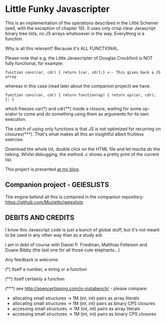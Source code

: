 Little Funky Javascripter
=========================
This is an implementation of the operations described in the Little Schemer (well, with the exception of chapter 10).
It uses only crisp clear Javascript binary tree lists; no JS arrays whatsoever in the way. Everything is a function.

Why is all this relevant? Because it's ALL FUNCTIONAL.

Please note that e.g. the Little Javascripter of Douglas Crockford is NOT fully functional, for example:

	function cons(car, cdr) { return [car, cdr];} <-- This gives back a JS array

whereas in this case (read later about the companion project) we have:

	function cons(car, cdr) { return function(op) { return op(car, cdr); }; }

which freezes car(*) and cdr(**) inside a closure,
waiting for some op-erator to come and do something using them as arguments for its own execution.

The catch of using only functions is that JS is not optimized for recurring on closures(***).
That's what makes all this an insightful albeit fruitless exercise.

Download the whole lot, double click on the HTML file and let mocha do the talking.
Whilst debugging, the method <cons>.c shows a pretty print of the current list.

This project is presented [at my blog](https://faustinelli.wordpress.com/portfolio/the-little-funky-javascripter/).

Companion project - GEIESLISTS
------------------------------
The engine behind all this is contained in the companion repository: https://github.com/Muzietto/geieslists


DEBITS AND CREDITS
------------------
I know this Javascript code is just a bunch of global stuff, but it's not meant to be used in any other way than as a study aid.

I am in debt of course with Daniel P. Friedman, Matthias Felleisen and Duane Bibby 
(the last one for all those cute elephants...)


Any feedback is welcome.

(*) itself a number, a string or a function

(**) itself certainly a function

(***) see http://spencertipping.com/js-instabench/ - please compare:
  - allocating small structures -> 1M (int, int) pairs as array literals
  - allocating small structures -> 1M (int, int) pairs as binary CPS closures
  - accessing small structures -> 1M (int, int) pairs as array literals
  - accessing small structures -> 1M (int, int) pairs as binary CPS closures
